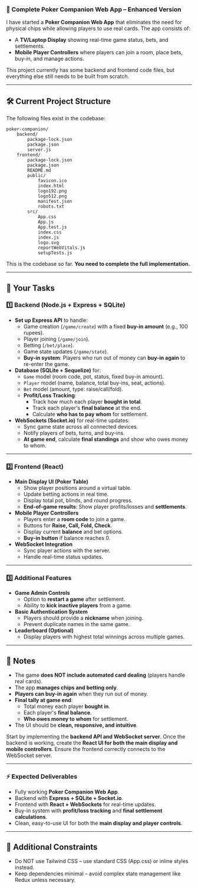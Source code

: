 ### **🎯 Complete Poker Companion Web App – Enhanced Version**  

I have started a **Poker Companion Web App** that eliminates the need for physical chips while allowing players to use real cards. The app consists of:  
- A **TV/Laptop Display** showing real-time game status, bets, and settlements.  
- **Mobile Player Controllers** where players can join a room, place bets, buy-in, and manage actions.  

This project currently has some backend and frontend code files, but everything else still needs to be built from scratch.  

---

## **🛠️ Current Project Structure**  
The following files exist in the codebase:  
```
poker-companion/
    backend/
        package-lock.json
        package.json
        server.js
    frontend/
        package-lock.json
        package.json
        README.md
        public/
            favicon.ico
            index.html
            logo192.png
            logo512.png
            manifest.json
            robots.txt
        src/
            App.css
            App.js
            App.test.js
            index.css
            index.js
            logo.svg
            reportWebVitals.js
            setupTests.js
```
This is the codebase so far. **You need to complete the full implementation.**  

---

## **🚀 Your Tasks**  
### **1️⃣ Backend (Node.js + Express + SQLite)**  
- **Set up Express API** to handle:  
  - Game creation (`/game/create`) with a fixed **buy-in amount** (e.g., 100 rupees).  
  - Player joining (`/game/join`).  
  - Betting (`/bet/place`).  
  - Game state updates (`/game/state`).  
  - **Buy-in system**: Players who run out of money can **buy-in again** to re-enter the game.  
- **Database (SQLite + Sequelize)** for:  
  - `Game` model (room code, pot, status, fixed buy-in amount).  
  - `Player` model (name, balance, total buy-ins, seat, actions).  
  - `Bet` model (amount, type: raise/call/fold).  
  - **Profit/Loss Tracking**:  
    - Track how much each player **bought in total**.  
    - Track each player's **final balance** at the end.  
    - Calculate **who has to pay whom** for settlement.  
- **WebSockets (Socket.io)** for real-time updates:  
  - Sync game state across all connected devices.  
  - Notify players of bets, turns, and buy-ins.  
  - **At game end**, calculate **final standings** and show who owes money to whom.  

---

### **2️⃣ Frontend (React)**  
- **Main Display UI (Poker Table)**  
  - Show player positions around a virtual table.  
  - Update betting actions in real time.  
  - Display total pot, blinds, and round progress.  
  - **End-of-game results**: Show player profits/losses and **settlements**.  
- **Mobile Player Controllers**  
  - Players enter a **room code** to join a game.  
  - Buttons for **Raise, Call, Fold, Check**.  
  - Display current **balance** and bet options.  
  - **Buy-in button** if balance reaches 0.  
- **WebSocket Integration**  
  - Sync player actions with the server.  
  - Handle real-time status updates.  

---

### **3️⃣ Additional Features**  
- **Game Admin Controls**  
  - Option to **restart a game** after settlement.  
  - Ability to **kick inactive players** from a game.  
- **Basic Authentication System**  
  - Players should provide a **nickname** when joining.  
  - Prevent duplicate names in the same game.  
- **Leaderboard (Optional)**  
  - Display players with highest total winnings across multiple games.  

---

## **📌 Notes**  
- The game **does NOT include automated card dealing** (players handle real cards).  
- The app **manages chips and betting only**.  
- **Players can buy-in again** when they run out of money.  
- **Final tally at game end**:  
  - Total money each player **bought in**.  
  - Each player's **final balance**.  
  - **Who owes money to whom** for settlement.  
- The UI should be **clean, responsive, and intuitive**.  

Start by implementing the **backend API and WebSocket server**. Once the backend is working, create the **React UI for both the main display and mobile controllers**. Ensure the frontend correctly connects to the WebSocket server.  

---

### **⚡ Expected Deliverables**  
- Fully working **Poker Companion Web App**.  
- Backend with **Express + SQLite + Socket.io**.  
- Frontend with **React + WebSockets** for real-time updates.  
- Buy-in system with **profit/loss tracking** and **final settlement calculations**.  
- Clean, easy-to-use UI for both the **main display and player controls**.  

---

## **🔧 Additional Constraints**  
- Do NOT use Tailwind CSS – use standard CSS (App.css) or inline styles instead.  
- Keep dependencies minimal – avoid complex state management like Redux unless necessary.  